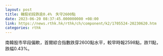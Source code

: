 ```yaml
---
layout: post
title: 韓股初段跌逾0.4%　失守2600點
date: 2023-06-20 08:37:45.000000000 +08:00
link: https://news.rthk.hk/rthk/ch/component/k2/1705524-20230620.htm
categories: rthk
---
```


南韓股市早段偏軟，首爾綜合指數跌穿2600點水平，較早時報2598點，跌11點，跌幅0.43%。
